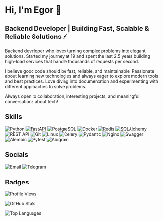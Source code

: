 # Hi, I'm Egor 👋

## Backend Developer | Building Fast, Scalable & Reliable Solutions ⚡

Backend developer who loves turning complex problems into elegant solutions. Started my journey at 19 and spent the last 2.5 years building high-load services that handle thousands of requests per second. 

I believe good code should be fast, reliable, and maintainable. Passionate about learning new technologies and always eager to explore modern tools and best practices. Love diving into documentation and experimenting with different approaches to solve problems.

Always open to collaboration, interesting projects, and meaningful conversations about tech!

## Skills

![Python](https://img.shields.io/badge/Python-3776AB?style=for-the-badge&logo=python&logoColor=white)
![FastAPI](https://img.shields.io/badge/FastAPI-009688?style=for-the-badge&logo=fastapi&logoColor=white)
![PostgreSQL](https://img.shields.io/badge/PostgreSQL-316192?style=for-the-badge&logo=postgresql&logoColor=white)
![Docker](https://img.shields.io/badge/Docker-2496ED?style=for-the-badge&logo=docker&logoColor=white)
![Redis](https://img.shields.io/badge/Redis-DC382D?style=for-the-badge&logo=redis&logoColor=white)
![SQLAlchemy](https://img.shields.io/badge/SQLAlchemy-D71F00?style=for-the-badge&logo=sqlalchemy&logoColor=white)
![REST API](https://img.shields.io/badge/REST_API-02569B?style=for-the-badge&logo=fastapi&logoColor=white)
![Git](https://img.shields.io/badge/Git-F05032?style=for-the-badge&logo=git&logoColor=white)
![Linux](https://img.shields.io/badge/Linux-FCC624?style=for-the-badge&logo=linux&logoColor=black)
![Celery](https://img.shields.io/badge/Celery-37814A?style=for-the-badge&logo=celery&logoColor=white)
![Pydantic](https://img.shields.io/badge/Pydantic-E92063?style=for-the-badge&logo=pydantic&logoColor=white)
![Nginx](https://img.shields.io/badge/Nginx-009639?style=for-the-badge&logo=nginx&logoColor=white)
![Swagger](https://img.shields.io/badge/Swagger-85EA2D?style=for-the-badge&logo=swagger&logoColor=black)
![Alembic](https://img.shields.io/badge/Alembic-6BA81E?style=for-the-badge&logo=alembic&logoColor=white)
![Pytest](https://img.shields.io/badge/Pytest-0A9EDC?style=for-the-badge&logo=pytest&logoColor=white)
![Aiogram](https://img.shields.io/badge/Aiogram-2CA5E0?style=for-the-badge&logo=telegram&logoColor=white)

## Socials

[![Email](https://img.shields.io/badge/Email-D14836?style=for-the-badge&logo=gmail&logoColor=white)](mailto:krybaby.tears@gmail.com)
[![Telegram](https://img.shields.io/badge/Telegram-2CA5E0?style=for-the-badge&logo=telegram&logoColor=white)](https://t.me/krybaby)

## Badges

![Profile Views](https://komarev.com/ghpvc/?username=krybaby-kt&color=blue&style=for-the-badge)

![GitHub Stats](https://github-readme-stats.vercel.app/api?username=krybaby-kt&show_icons=true&theme=dark&hide_border=true&bg_color=0d1117)

![Top Languages](https://github-readme-stats.vercel.app/api/top-langs/?username=krybaby-kt&layout=compact&theme=dark&hide_border=true&bg_color=0d1117)
